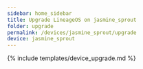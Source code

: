 ```yaml
---
sidebar: home_sidebar
title: Upgrade LineageOS on jasmine_sprout
folder: upgrade
permalink: /devices/jasmine_sprout/upgrade
device: jasmine_sprout
---
```

{% include templates/device_upgrade.md %}
